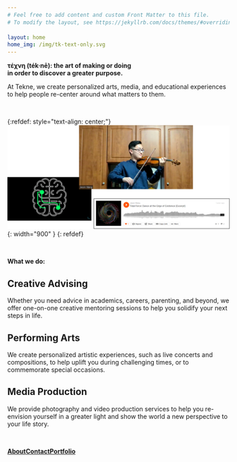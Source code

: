 ```yaml
---
# Feel free to add content and custom Front Matter to this file.
# To modify the layout, see https://jekyllrb.com/docs/themes/#overriding-theme-defaults

layout: home
home_img: /img/tk-text-only.svg
---
```


<p class="cta"><b>τέχνη (ték·​nē): the art of making or doing
<br>in order to discover a greater purpose.</b></p>

<p class="lead lead--center" markdown="1">At Tekne, we create personalized arts, media, and educational experiences
<br>to help people re-center around what matters to them.</p>

<br>

{:refdef: style="text-align: center;"}
![image](/img/samples.png){: width="900" }
{: refdef}

<br>

<p class="cta"><b>What we do:</b></p>

<section class="grid grid--small home-highlights">
  <div>
    <h2><b>Creative Advising</b></h2>
    <p>Whether you need advice in academics, careers, parenting, and beyond, we offer one-on-one creative mentoring sessions to help you solidify your next steps in life.</p>
  </div>

  <div>
    <h2><b>Performing Arts</b></h2>
    <p>We create personalized artistic experiences, such as live concerts and compositions, to help uplift you during challenging times, or to commemorate special occasions.</p>
  </div>

  <div>
    <h2><b>Media Production</b></h2>
    <p>We provide photography and video production services to help you re-envision yourself in a greater light and show the world a new perspective to your life story.</p>
  </div>

</section>

<br>

<p class="cta"><a href="{% link about.markdown %}" class="button"><b>About</b></a><a href="{% link contact.md %}" class="button"><b>Contact</b></a><a href="{% link portfolio.md %}" class="button"><b>Portfolio</b></a></p>